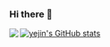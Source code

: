### Hi there 👋

<!--
**yejin9819/yejin9819** is a ✨ _special_ ✨ repository because its `README.md` (this file) appears on your GitHub profile.

Here are some ideas to get you started:

- 🔭 I’m currently working on ...
- 🌱 I’m currently learning ...
- 👯 I’m looking to collaborate on ...
- 🤔 I’m looking for help with ...
- 💬 Ask me about ...
- 📫 How to reach me: ...
- 😄 Pronouns: ...
- ⚡ Fun fact: ...
-->
[![yejin's GitHub stats](https://github-readme-stats.vercel.app/api?username=yejin9819)](https://github.com/yejin9819/github-readme-stats)
<img align='left' src="http://mazassumnida.wtf/api/v2/generate_badge?boj=yejin9819">
